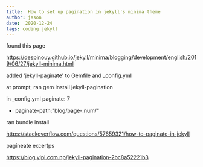 ```yaml
---
title:  How to set up pagination in jekyll's minima theme
author: jason
date:  2020-12-24
tags: coding jekyll
---
```


found this page

https://despinouy.github.io/jekyll/minima/blogging/development/english/2019/06/27/jekyll-minima.html

added 'jekyll-paginate' to Gemfile and _config.yml

at prompt, ran gem install jekyll-pagination

in _config.yml
paginate:  7
   - paginate-path:"blog/page-:num/"

 ran bundle install

 https://stackoverflow.com/questions/57659321/how-to-paginate-in-jekyll

 pagineate excertps

 https://blog.yipl.com.np/jekyll-pagination-2bc8a52221b3